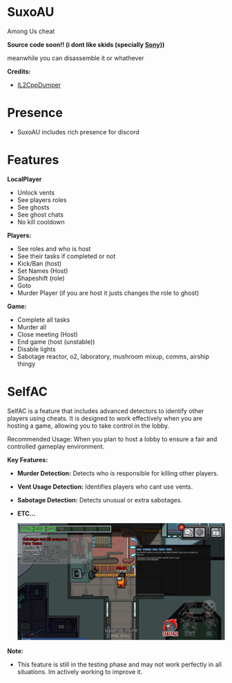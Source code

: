 # SuxoAU
Among Us cheat

**Source code soon!! (i dont like skids (specially [Sony](https://github.com/Dx2AV)))**

meanwhile you can disassemble it or whathever

**Credits:**
- [IL2CppDumper](https://github.com/Perfare/Il2CppDumper)

# Presence
- SuxoAU includes rich presence for discord

# Features

**LocalPlayer**
- Unlock vents
- See players roles
- See ghosts
- See ghost chats
- No kill cooldown
  
**Players:**
  - See roles and who is host
  - See their tasks if completed or not
  - Kick/Ban (host)
  - Set Names (Host)
  - Shapeshift (role)
  - Goto
  - Murder Player (if you are host it justs changes the role to ghost)
    
**Game:**
  - Complete all tasks
  - Murder all
  - Close meeting (Host)
  - End game (host (unstable))
  - Disable lights
  - Sabotage reactor, o2, laboratory, mushroom mixup, comms, airship thingy

# SelfAC
SelfAC is a feature that includes advanced detectors to identify other players using cheats. It is designed to work effectively when you are hosting a game, allowing you to take control in the lobby.

Recommended Usage: When you plan to host a lobby to ensure a fair and controlled gameplay environment.

**Key Features:**
- **Murder Detection:** Detects who is responsible for killing other players.
- **Vent Usage Detection:** Identifies players who cant use vents.
- **Sabotage Detection:** Detects unusual or extra sabotages.
- **ETC...**

  ![hi](images/vent_detection.png)

**Note:** 
- This feature is still in the testing phase and may not work perfectly in all situations. Im actively working to improve it.
